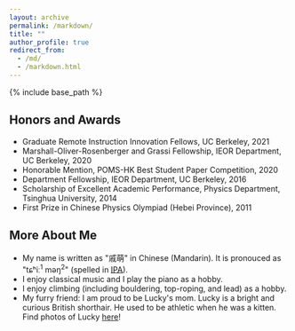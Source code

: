 ```yaml
---
layout: archive
permalink: /markdown/
title: ""
author_profile: true
redirect_from: 
  - /md/
  - /markdown.html
---
```

{% include base_path %} 

## Honors and Awards
* Graduate Remote Instruction Innovation Fellows, UC Berkeley, 2021
* Marshall-Oliver-Rosenberger and Grassi Fellowship, IEOR Department, UC Berkeley, 2020   
* Honorable Mention, POMS-HK Best Student Paper Competition, 2020
* Department Fellowship, IEOR Department, UC Berkeley, 2016
* Scholarship of Excellent Academic Performance, Physics Department, Tsinghua University, 2014
* First Prize in Chinese Physics Olympiad (Hebei Province), 2011

## More About Me
* My name is written as "戚萌" in Chinese (Mandarin). It is pronouced as "tɕʰiː<sup>1</sup> məŋ<sup>2</sup>" (spelled in [IPA](https://en.wikipedia.org/wiki/International_Phonetic_Alphabet)). 
* I enjoy classical music and I play the piano as a hobby.
* I enjoy climbing (including bouldering, top-roping, and lead) as a hobby.
* My furry friend: I am proud to be Lucky's mom. Lucky is a bright and curious British shorthair. He used to be athletic when he was a kitten. Find photos of Lucky [here](https://photos.app.goo.gl/LsRaEnvUXr2ppjaD6)!





